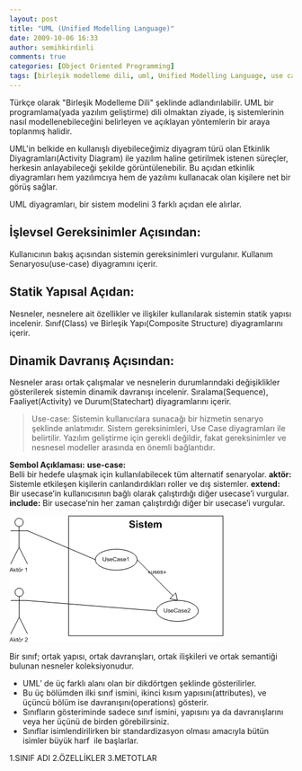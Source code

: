 ```yaml
---
layout: post
title: "UML (Unified Modelling Language)"
date: 2009-10-06 16:33
author: semihkirdinli
comments: true
categories: [Object Oriented Programming]
tags: [birleşik modelleme dili, uml, Unified Modelling Language, use case]
---
```

Türkçe olarak "Birleşik Modelleme Dili" şeklinde adlandırılabilir. UML bir programlama(yada yazılım geliştirme) dili olmaktan ziyade, iş sistemlerinin nasıl modellenebileceğini belirleyen ve açıklayan yöntemlerin bir araya toplanmış halidir.

UML'in belkide en kullanışlı diyebileceğimiz diyagram türü olan Etkinlik Diyagramları(Activity Diagram) ile yazılım haline getirilmek istenen süreçler, herkesin anlayabileceği şekilde görüntülenebilir. Bu açıdan etkinlik diyagramları hem yazılımcıya hem de yazılımı kullanacak olan kişilere net bir görüş sağlar.

UML diyagramları, bir sistem modelini 3 farklı açıdan ele alırlar.

## İşlevsel Gereksinimler Açısından:
Kullanıcının bakış açısından sistemin gereksinimleri vurgulanır. Kullanım Senaryosu(use-case) diyagramını içerir.

## Statik Yapısal Açıdan:
Nesneler, nesnelere ait özellikler ve ilişkiler kullanılarak sistemin statik yapısı incelenir. Sınıf(Class) ve Birleşik Yapı(Composite Structure) diyagramlarını içerir.

## Dinamik Davranış Açısından:
Nesneler arası ortak çalışmalar ve nesnelerin durumlarındaki değişiklikler gösterilerek sistemin dinamik davranışı incelenir. Sıralama(Sequence), Faaliyet(Activity) ve Durum(Statechart) diyagramlarını içerir.

> Use-case:
Sistemin kullanıcılara sunacağı bir hizmetin senaryo şeklinde anlatımıdır. Sistem gereksinimleri, Use Case diyagramları ile belirtilir. Yazılım geliştirme için gerekli değildir, fakat gereksinimler ve nesnesel modeller arasında en önemli bağlantıdır.

__Sembol Açıklaması:__
__use-case:__ Belli bir hedefe ulaşmak için kullanılabilecek tüm alternatif senaryolar.
__aktör:__ Sistemle etkileşen kişilerin canlandırdıkları roller ve dış sistemler.
__extend:__ Bir usecase’in kullanıcısının bağlı olarak çalıştırdığı diğer usecase’i vurgular.
__include:__ Bir usecase’nin her zaman çalıştırdığı diğer bir usecase’i vurgular.

![örnek uml tablosu](/images/jekyll/62.gif)

Bir sınıf; ortak yapısı, ortak davranışları, ortak ilişkileri ve ortak semantiği bulunan nesneler koleksiyonudur.

* UML’ de üç farklı alanı olan bir dikdörtgen şeklinde gösterilirler.
* Bu üç bölümden ilki sınıf ismini, ikinci kısım yapısını(attributes), ve üçüncü bölüm ise davranışını(operations) gösterir.
* Sınıfların gösteriminde sadece sınıf ismini, yapısını ya da davranışlarını veya her üçünü de birden görebilirsiniz.
* Sınıflar isimlendirilirken bir standardizasyon olması amacıyla bütün isimler büyük harf  ile başlarlar.

1.SINIF ADI
2.ÖZELLİKLER
3.METOTLAR
